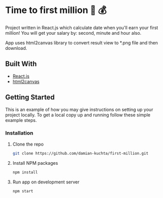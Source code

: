 # Time to first million :money_with_wings: :moneybag:

Project written in React.js which calculate date when you'll earn your first million!
You will get your salary by: second, minute and hour also.

App uses html2canvas library to convert result view to *.png file and then download.

## Built With

* [React.js](https://reactjs.org/)
* [html2canvas](https://html2canvas.hertzen.com/)

## Getting Started

This is an example of how you may give instructions on setting up your project locally.
To get a local copy up and running follow these simple example steps.

### Installation

1. Clone the repo
   ```sh
   git clone https://github.com/damian-kuchta/first-million.git
   ```
2. Install NPM packages
   ```sh
   npm install
   ```
3. Run app on development server
   ```sh
   npm start
   ```

